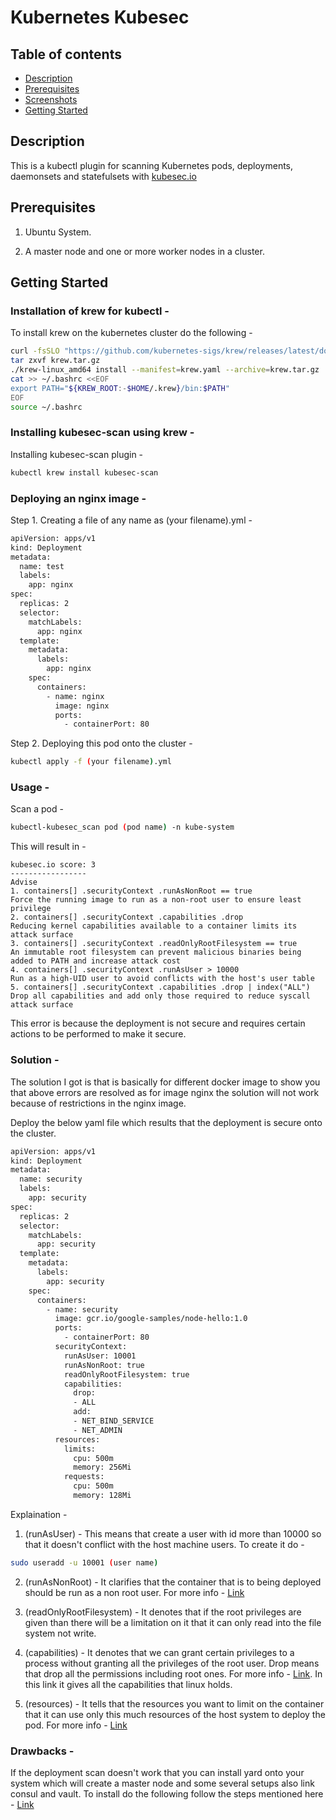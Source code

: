 # Kubernetes Kubesec

## **Table of contents**
- [Description](#description)
- [Prerequisites](#prerequisites)
- [Screenshots](#screenshots)
- [Getting Started](#getting-started)

## Description

This is a kubectl plugin for scanning Kubernetes pods, deployments, daemonsets and statefulsets with [kubesec.io](https://kubesec.io/)

## Prerequisites

1. Ubuntu System.

2. A master node and one or more worker nodes in a cluster.

## Getting Started

### Installation of krew for kubectl -

To install krew on the kubernetes cluster do the following -

```sh
curl -fsSLO "https://github.com/kubernetes-sigs/krew/releases/latest/download/krew.{tar.gz,yaml}"
tar zxvf krew.tar.gz
./krew-linux_amd64 install --manifest=krew.yaml --archive=krew.tar.gz
cat >> ~/.bashrc <<EOF
export PATH="${KREW_ROOT:-$HOME/.krew}/bin:$PATH"
EOF
source ~/.bashrc
```

### Installing kubesec-scan using krew -

Installing kubesec-scan plugin -

```sh
kubectl krew install kubesec-scan
```

### Deploying an nginx image -

Step 1. Creating a file of any name as (your filename).yml -

```sh
apiVersion: apps/v1
kind: Deployment
metadata:
  name: test
  labels:
    app: nginx
spec:
  replicas: 2
  selector:
    matchLabels:
      app: nginx
  template:
    metadata:
      labels:
        app: nginx
    spec:
      containers:
        - name: nginx
          image: nginx
          ports:
            - containerPort: 80
```

Step 2. Deploying this pod onto the cluster -

```sh
kubectl apply -f (your filename).yml
```

### Usage -

Scan a pod -

```sh
kubectl-kubesec_scan pod (pod name) -n kube-system 
```

This will result in -

```
kubesec.io score: 3
-----------------
Advise
1. containers[] .securityContext .runAsNonRoot == true
Force the running image to run as a non-root user to ensure least privilege
2. containers[] .securityContext .capabilities .drop
Reducing kernel capabilities available to a container limits its attack surface
3. containers[] .securityContext .readOnlyRootFilesystem == true
An immutable root filesystem can prevent malicious binaries being added to PATH and increase attack cost
4. containers[] .securityContext .runAsUser > 10000
Run as a high-UID user to avoid conflicts with the host's user table
5. containers[] .securityContext .capabilities .drop | index("ALL")
Drop all capabilities and add only those required to reduce syscall attack surface
```

This error is because the deployment is not secure and requires certain actions to be performed to make it secure.

### Solution -

The solution I got is that is basically for different docker image to show you that above errors are resolved as for image nginx the solution will not work because of restrictions in the nginx image.

Deploy the below yaml file which results that the deployment is secure onto the cluster.

```sh
apiVersion: apps/v1
kind: Deployment
metadata:
  name: security
  labels:
    app: security
spec:
  replicas: 2
  selector:
    matchLabels:
      app: security
  template:
    metadata:
      labels:
        app: security
    spec:
      containers:
        - name: security
          image: gcr.io/google-samples/node-hello:1.0
          ports:
            - containerPort: 80
          securityContext:
            runAsUser: 10001     
            runAsNonRoot: true
            readOnlyRootFilesystem: true
            capabilities:
              drop:
              - ALL
              add:
              - NET_BIND_SERVICE
              - NET_ADMIN
          resources:
            limits:
              cpu: 500m
              memory: 256Mi
            requests:
              cpu: 500m
              memory: 128Mi
```

Explaination -

1. (runAsUser) - This means that create a user with id more than 10000 so that it doesn't conflict with the host machine users. To create it do -

```sh
sudo useradd -u 10001 (user name)
```

2. (runAsNonRoot) - It clarifies that the container that is to being deployed should be run as a non root user. For more info - [Link](https://kubernetes.io/blog/2016/08/security-best-practices-kubernetes-deployment/)

3. (readOnlyRootFilesystem) - It denotes that if the root privileges are given than there will be a limitation on it that it can only read into the file system not write.

4. (capabilities) - It denotes that we can grant certain privileges to a process without granting all the privileges of the root user. Drop means that drop all the permissions including root ones. For more info - [Link](https://github.com/torvalds/linux/blob/master/include/uapi/linux/capability.h). In this link it gives all the capabilities that linux holds.

5. (resources) - It tells that the resources you want to limit on the container that it can use only this much resources of the host system to deploy the pod. For more info - [Link](https://kubernetes.io/docs/tasks/configure-pod-container/assign-cpu-resource/)


### Drawbacks -

If the deployment scan doesn't work that you can install yard onto your system which will create a master node and some several setups also link consul and vault. To install do the following follow the steps mentioned here - [Link](https://shipyard.demo.gs/)